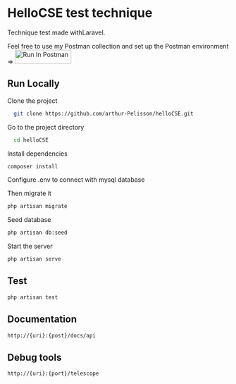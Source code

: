 # HelloCSE test technique 

Technique test made withLaravel.

Feel free to use my Postman collection and set up the Postman environment => [<img src="https://run.pstmn.io/button.svg" alt="Run In Postman" style="width: 128px; height: 32px;">](https://app.getpostman.com/run-collection/4965583-11f53d4b-7cc8-458a-a738-2c8258288ff1?action=collection%2Ffork&source=rip_markdown&collection-url=entityId%3D4965583-11f53d4b-7cc8-458a-a738-2c8258288ff1%26entityType%3Dcollection%26workspaceId%3D1d6284f1-b336-444b-9d20-661dd7650725#?env%5Blocal%5D=W3sia2V5IjoidG9rZW4iLCJ2YWx1ZSI6IiIsImVuYWJsZWQiOnRydWUsInR5cGUiOiJkZWZhdWx0Iiwic2Vzc2lvblZhbHVlIjoiIiwic2Vzc2lvbkluZGV4IjowfSx7ImtleSI6InByb2ZpbGlEIiwidmFsdWUiOiIiLCJlbmFibGVkIjp0cnVlLCJ0eXBlIjoiZGVmYXVsdCIsInNlc3Npb25WYWx1ZSI6IiIsInNlc3Npb25JbmRleCI6MX1d)

## Run Locally  

Clone the project  

~~~bash  
  git clone https://github.com/arthur-Pelisson/helloCSE.git
~~~

Go to the project directory  

~~~bash  
  cd helloCSE
~~~

Install dependencies  

~~~bash  
composer install
~~~

Configure .env to connect with mysql database

Then migrate it
~~~bash  
php artisan migrate
~~~

Seed database 

~~~bash  
php artisan db:seed
~~~

Start the server  

~~~bash  
php artisan serve
~~~

## Test 

~~~bash  
php artisan test
~~~

## Documentation
~~~bash  
http://{uri}:{post}/docs/api
~~~
## Debug tools 
~~~bash  
http://{uri}:{port}/telescope
~~~